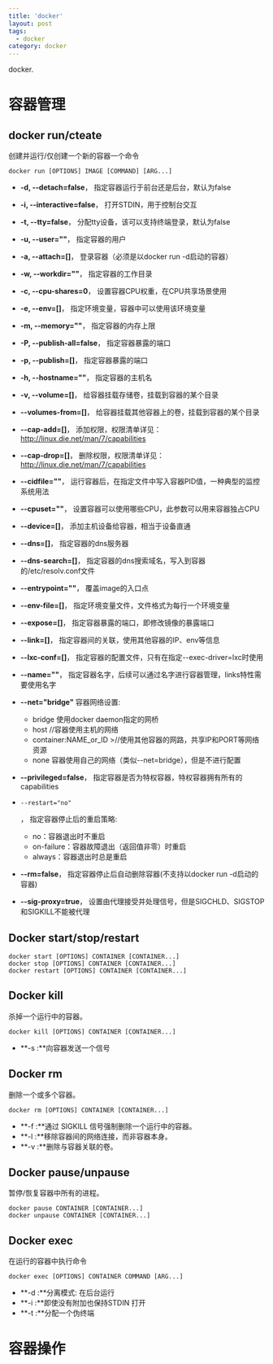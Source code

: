 ```yaml
---
title: 'docker'
layout: post
tags:
  - docker
category: docker
---
```

docker.

<!--more-->



# 容器管理

## docker run/cteate

创建并运行/仅创建一个新的容器一个命令

```
docker run [OPTIONS] IMAGE [COMMAND] [ARG...]
```

- **-d, --detach=false**， 指定容器运行于前台还是后台，默认为false

- **-i, --interactive=false**， 打开STDIN，用于控制台交互

- **-t, --tty=false**， 分配tty设备，该可以支持终端登录，默认为false

- **-u, --user=""**， 指定容器的用户

- **-a, --attach=[]**， 登录容器（必须是以docker run -d启动的容器）

- **-w, --workdir=""**， 指定容器的工作目录

- **-c, --cpu-shares=0**， 设置容器CPU权重，在CPU共享场景使用

- **-e, --env=[]**， 指定环境变量，容器中可以使用该环境变量

- **-m, --memory=""**， 指定容器的内存上限

- **-P, --publish-all=false**， 指定容器暴露的端口

- **-p, --publish=[]**， 指定容器暴露的端口

- **-h, --hostname=""**， 指定容器的主机名

- **-v, --volume=[]**， 给容器挂载存储卷，挂载到容器的某个目录

- **--volumes-from=[]**， 给容器挂载其他容器上的卷，挂载到容器的某个目录

- **--cap-add=[]**， 添加权限，权限清单详见：http://linux.die.net/man/7/capabilities

- **--cap-drop=[]**， 删除权限，权限清单详见：http://linux.die.net/man/7/capabilities

- **--cidfile=""**， 运行容器后，在指定文件中写入容器PID值，一种典型的监控系统用法

- **--cpuset=""**， 设置容器可以使用哪些CPU，此参数可以用来容器独占CPU

- **--device=[]**， 添加主机设备给容器，相当于设备直通

- **--dns=[]**， 指定容器的dns服务器

- **--dns-search=[]**， 指定容器的dns搜索域名，写入到容器的/etc/resolv.conf文件

- **--entrypoint=""**， 覆盖image的入口点

- **--env-file=[]**， 指定环境变量文件，文件格式为每行一个环境变量

- **--expose=[]**， 指定容器暴露的端口，即修改镜像的暴露端口

- **--link=[]**， 指定容器间的关联，使用其他容器的IP、env等信息

- **--lxc-conf=[]**， 指定容器的配置文件，只有在指定--exec-driver=lxc时使用

- **--name=""**， 指定容器名字，后续可以通过名字进行容器管理，links特性需要使用名字

- **--net="bridge"** 容器网络设置:

  - bridge 使用docker daemon指定的网桥
  - host //容器使用主机的网络
  - container:NAME_or_ID >//使用其他容器的网路，共享IP和PORT等网络资源
  - none 容器使用自己的网络（类似--net=bridge），但是不进行配置

- **--privileged=false**， 指定容器是否为特权容器，特权容器拥有所有的capabilities

- ```
  --restart="no"
  ```

  ， 指定容器停止后的重启策略:

  - no：容器退出时不重启
  - on-failure：容器故障退出（返回值非零）时重启
  - always：容器退出时总是重启

- **--rm=false**， 指定容器停止后自动删除容器(不支持以docker run -d启动的容器)

- **--sig-proxy=true**， 设置由代理接受并处理信号，但是SIGCHLD、SIGSTOP和SIGKILL不能被代理

## Docker start/stop/restart 

```
docker start [OPTIONS] CONTAINER [CONTAINER...]
docker stop [OPTIONS] CONTAINER [CONTAINER...]
docker restart [OPTIONS] CONTAINER [CONTAINER...]
```



## Docker kill

杀掉一个运行中的容器。

```
docker kill [OPTIONS] CONTAINER [CONTAINER...]
```

- **-s :**向容器发送一个信号



## Docker rm

删除一个或多个容器。

```
docker rm [OPTIONS] CONTAINER [CONTAINER...]
```

- **-f :**通过 SIGKILL 信号强制删除一个运行中的容器。
- **-l :**移除容器间的网络连接，而非容器本身。
- **-v :**删除与容器关联的卷。



## Docker pause/unpause

暂停/恢复容器中所有的进程。

```
docker pause CONTAINER [CONTAINER...]
docker unpause CONTAINER [CONTAINER...]
```



## Docker exec

在运行的容器中执行命令

```
docker exec [OPTIONS] CONTAINER COMMAND [ARG...]
```

- **-d :**分离模式: 在后台运行
- **-i :**即使没有附加也保持STDIN 打开
- **-t :**分配一个伪终端



# 容器操作

